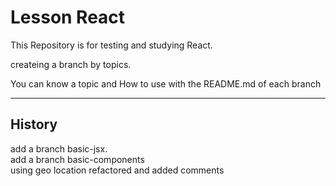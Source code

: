 
# Lesson React

This Repository is for testing and studying React.

createing a branch by topics.

You can know a topic and How to use with the README.md of each branch

---

## History
add a branch basic-jsx.  
add a branch basic-components  
  using geo location
  refactored and added comments
